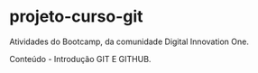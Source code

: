 # projeto-curso-git

Atividades do Bootcamp, da comunidade Digital Innovation One.

Conteúdo -  Introdução GIT E GITHUB.
